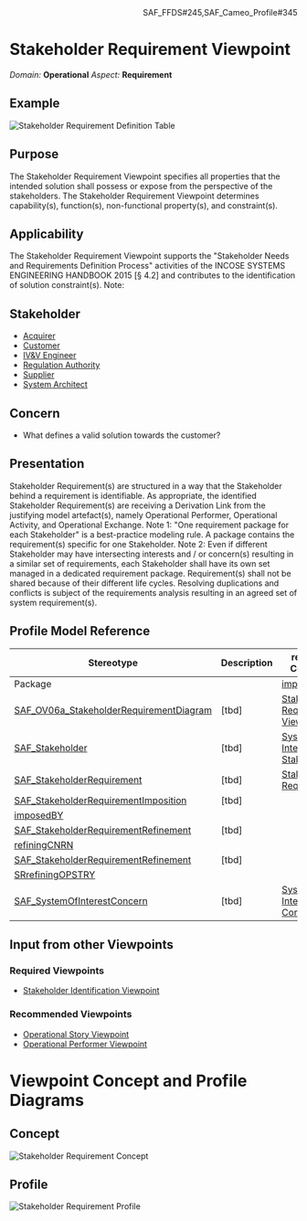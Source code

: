 <div align="right">SAF_FFDS#245,SAF_Cameo_Profile#345</div>

# Stakeholder Requirement Viewpoint
*Domain:* **Operational** *Aspect:* **Requirement**
## Example
![Stakeholder Requirement Definition Table](../diagrams/Stakeholder-Requirement-Definition-Table.svg)
## Purpose
The Stakeholder Requirement Viewpoint specifies all properties that the intended solution shall possess or expose from the perspective of the stakeholders. The Stakeholder Requirement Viewpoint determines capability(s), function(s), non-functional property(s), and constraint(s).
## Applicability
The Stakeholder Requirement Viewpoint supports the "Stakeholder Needs and Requirements Definition Process" activities of the INCOSE SYSTEMS ENGINEERING HANDBOOK 2015 [§ 4.2] and contributes to the identification of solution constraint(s).
Note:
## Stakeholder
* [Acquirer](../stakeholders.md#Acquirer)
* [Customer](../stakeholders.md#Customer)
* [IV&V Engineer](../stakeholders.md#IV&V-Engineer)
* [Regulation Authority](../stakeholders.md#Regulation-Authority)
* [Supplier](../stakeholders.md#Supplier)
* [System Architect](../stakeholders.md#System-Architect)
## Concern
* What defines a valid solution towards the customer?
## Presentation
Stakeholder Requirement(s) are structured in a way that the Stakeholder behind a requirement is identifiable. As appropriate, the identified Stakeholder Requirement(s) are receiving a Derivation Link from the justifying model artefact(s), namely Operational Performer, Operational Activity, and Operational Exchange.
Note 1: "One requirement package for each Stakeholder" is a best-practice modeling rule. A package contains the requirement(s) specific for one Stakeholder.
Note 2: Even if different Stakeholder may have intersecting interests and / or concern(s) resulting in a similar set of requirements, each Stakeholder shall have its own set managed in a dedicated requirement package. Requirement(s) shall not be shared because of their different life cycles. Resolving duplications and conflicts is subject of the requirements analysis resulting in an agreed set of system requirement(s).

## Profile Model Reference
|Stereotype | Description|realized Concept
|---|---|---|
|Package||[imposedBY](../concepts.md#imposedBY)|
|[SAF_OV06a_StakeholderRequirementDiagram](../stereotypes.md#SAF_OV06a_StakeholderRequirementDiagram)|[tbd]|[Stakeholder Requirement Viewpoint](../concepts.md#Stakeholder-Requirement-Viewpoint)|
|[SAF_Stakeholder](../stereotypes.md#SAF_Stakeholder)|[tbd]|[System of Interest Stakeholder](../concepts.md#System-of-Interest-Stakeholder)|
|[SAF_StakeholderRequirement](../stereotypes.md#SAF_StakeholderRequirement)|[tbd]|[Stakeholder Requirement](../concepts.md#Stakeholder-Requirement)|
|[SAF_StakeholderRequirementImposition](../stereotypes.md#SAF_StakeholderRequirementImposition)|[tbd]
|[imposedBY](../concepts.md#imposedBY)|
|[SAF_StakeholderRequirementRefinement](../stereotypes.md#SAF_StakeholderRequirementRefinement)|[tbd]
|[refiningCNRN](../concepts.md#refiningCNRN)|
|[SAF_StakeholderRequirementRefinement](../stereotypes.md#SAF_StakeholderRequirementRefinement)|[tbd]
|[SRrefiningOPSTRY](../concepts.md#SRrefiningOPSTRY)|
|[SAF_SystemOfInterestConcern](../stereotypes.md#SAF_SystemOfInterestConcern)|[tbd]|[System of Interest Concern](../concepts.md#System-of-Interest-Concern)|
## Input from other Viewpoints
### Required Viewpoints
* [Stakeholder Identification Viewpoint](Stakeholder-Identification-Viewpoint.md)
### Recommended Viewpoints
* [Operational Story Viewpoint](Operational-Story-Viewpoint.md)
* [Operational Performer Viewpoint](Operational-Performer-Viewpoint.md)
# Viewpoint Concept and Profile Diagrams
## Concept
![Stakeholder Requirement Concept](Stakeholder-Requirement-Concept.svg)
## Profile
![Stakeholder Requirement Profile](Stakeholder-Requirement-Profile.svg)
